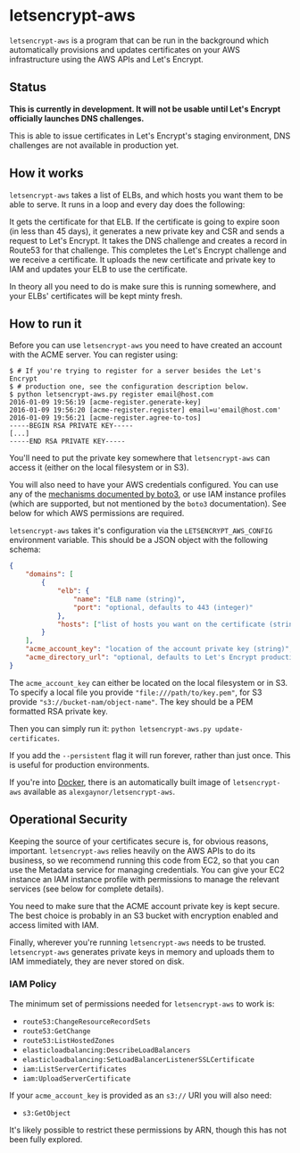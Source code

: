 # letsencrypt-aws

`letsencrypt-aws` is a program that can be run in the background which
automatically provisions and updates certificates on your AWS infrastructure
using the AWS APIs and Let's Encrypt.

## Status

**This is currently in development. It will not be usable until Let's Encrypt
officially launches DNS challenges.**

This is able to issue certificates in Let's Encrypt's staging environment, DNS
challenges are not available in production yet.

## How it works

`letsencrypt-aws` takes a list of ELBs, and which hosts you want them to be
able to serve. It runs in a loop and every day does the following:

It gets the certificate for that ELB. If the certificate is going to expire
soon (in less than 45 days), it generates a new private key and CSR and sends a
request to Let's Encrypt. It takes the DNS challenge and creates a record in
Route53 for that challenge. This completes the Let's Encrypt challenge and we
receive a certificate. It uploads the new certificate and private key to IAM
and updates your ELB to use the certificate.

In theory all you need to do is make sure this is running somewhere, and your
ELBs' certificates will be kept minty fresh.

## How to run it

Before you can use `letsencrypt-aws` you need to have created an account with
the ACME server. You can register using:

```console
$ # If you're trying to register for a server besides the Let's Encrypt
$ # production one, see the configuration description below.
$ python letsencrypt-aws.py register email@host.com
2016-01-09 19:56:19 [acme-register.generate-key]
2016-01-09 19:56:20 [acme-register.register] email=u'email@host.com'
2016-01-09 19:56:21 [acme-register.agree-to-tos]
-----BEGIN RSA PRIVATE KEY-----
[...]
-----END RSA PRIVATE KEY-----
```

You'll need to put the private key somewhere that `letsencrypt-aws` can access
it (either on the local filesystem or in S3).

You will also need to have your AWS credentials configured. You can use any of
the [mechanisms documented by
boto3](https://boto3.readthedocs.org/en/latest/guide/configuration.html), or
use IAM instance profiles (which are supported, but not mentioned by the
`boto3` documentation). See below for which AWS permissions are required.

`letsencrypt-aws` takes it's configuration via the `LETSENCRYPT_AWS_CONFIG`
environment variable. This should be a JSON object with the following schema:

```json
{
    "domains": [
        {
            "elb": {
                "name": "ELB name (string)",
                "port": "optional, defaults to 443 (integer)"
            },
            "hosts": ["list of hosts you want on the certificate (strings)"]
        }
    ],
    "acme_account_key": "location of the account private key (string)",
    "acme_directory_url": "optional, defaults to Let's Encrypt production (string)"
}
```

The `acme_account_key` can either be located on the local filesystem or in S3.
To specify a local file you provide `"file:///path/to/key.pem"`, for S3 provide
`"s3://bucket-nam/object-name"`. The key should be a PEM formatted RSA private
key.

Then you can simply run it: `python letsencrypt-aws.py update-certificates`.

If you add the `--persistent` flag it will run forever, rather than just once.
This is useful for production environments.

If you're into [Docker](https://www.docker.com/), there is an automatically
built image of `letsencrypt-aws` available as `alexgaynor/letsencrypt-aws`.

## Operational Security

Keeping the source of your certificates secure is, for obvious reasons,
important. `letsencrypt-aws` relies heavily on the AWS APIs to do its
business, so we recommend running this code from EC2, so that you can use the
Metadata service for managing credentials. You can give your EC2 instance an
IAM instance profile with permissions to manage the relevant services (see
below for complete details).

You need to make sure that the ACME account private key is kept secure. The
best choice is probably in an S3 bucket with encryption enabled and access
limited with IAM.

Finally, wherever you're running `letsencrypt-aws` needs to be trusted.
`letsencrypt-aws` generates private keys in memory and uploads them to IAM
immediately, they are never stored on disk.

### IAM Policy

The minimum set of permissions needed for `letsencrypt-aws` to work is:

* `route53:ChangeResourceRecordSets`
* `route53:GetChange`
* `route53:ListHostedZones`
* `elasticloadbalancing:DescribeLoadBalancers`
* `elasticloadbalancing:SetLoadBalancerListenerSSLCertificate`
* `iam:ListServerCertificates`
* `iam:UploadServerCertificate`

If your `acme_account_key` is provided as an `s3://` URI you will also need:

* `s3:GetObject`

It's likely possible to restrict these permissions by ARN, though this has not
been fully explored.
